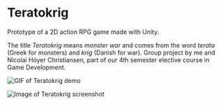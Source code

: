 # Teratokrig

Prototype of a 2D action RPG game made with Unity.

The title  *Teratokrig* means *monster war* and comes from the word *terata* (Greek for monsters) and *krig* (Danish for war).
Group project by me and Nicolai Höyer Christiansen, part of our 4th semester elective course in Game Development.

![GIF of Teratokrig demo](https://github.com/kkremizas/teratokrig/blob/main/teratokrig_demo.gif)

![Image of Teratokrig screenshot](https://github.com/kkremizas/teratokrig/blob/main/teratokrig.png)
